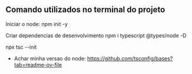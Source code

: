 ## Comando utilizados no terminal do projeto

Iniciar o node:
npm init -y

Criar dependencias de desenvolvimento
npm i typescript @types/node -D

npx tsc --init

- Achar minha versao do node: https://github.com/tsconfig/bases?tab=readme-ov-file
